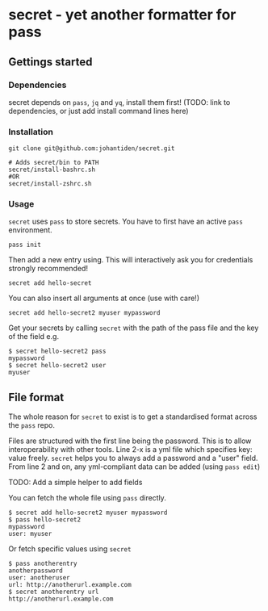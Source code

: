 # secret - yet another formatter for pass

## Gettings started
### Dependencies
secret depends on `pass`, `jq` and `yq`, install them first! 
(TODO: link to dependencies, or just add install command lines here)

### Installation
```
git clone git@github.com:johantiden/secret.git

# Adds secret/bin to PATH
secret/install-bashrc.sh
#OR
secret/install-zshrc.sh
```


### Usage
`secret` uses `pass` to store secrets. You have to first have an active `pass` environment. 

```
pass init
```

Then add a new entry using. This will interactively ask you for credentials strongly recommended!
```
secret add hello-secret
```

You can also insert all arguments at once (use with care!)
```
secret add hello-secret2 myuser mypassword
```

Get your secrets by calling `secret` with the path of the pass file and the key of the field e.g.

```
$ secret hello-secret2 pass
mypassword
$ secret hello-secret2 user
myuser
```

## File format
The whole reason for `secret` to exist is to get a standardised format across the `pass` repo.

Files are structured with the first line being the password. This is to allow interoperability with other tools.
Line 2-x is a yml file which specifies key: value freely. `secret` helps you to always add a password and a "user" field.
From line 2 and on, any yml-compliant data can be added (using `pass edit`) 

TODO: Add a simple helper to add fields

You can fetch the whole file using `pass` directly.
```
$ secret add hello-secret2 myuser mypassword
$ pass hello-secret2
mypassword
user: myuser
```

Or fetch specific values using `secret` 
```
$ pass anotherentry
anotherpassword
user: anotheruser
url: http://anotherurl.example.com
$ secret anotherentry url
http://anotherurl.example.com
```
